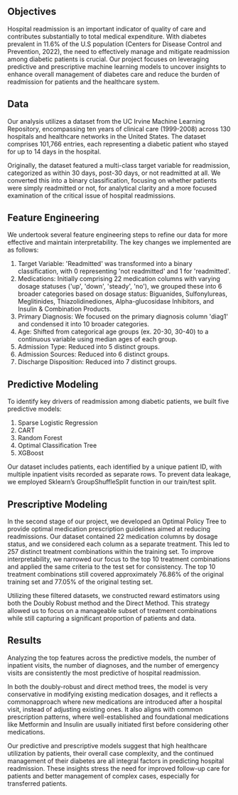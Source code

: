 ## Objectives
Hospital readmission is an important indicator of quality of care and contributes substantially to total
medical expenditure. With diabetes prevalent in 11.6% of the U.S population (Centers for Disease Control
and Prevention, 2022), the need to effectively manage and mitigate readmission among diabetic patients is
crucial. Our project focuses on leveraging predictive and prescriptive machine learning models to uncover
insights to enhance overall management of diabetes care and reduce the burden of readmission for patients
and the healthcare system.

## Data
Our analysis utilizes a dataset from the UC Irvine Machine Learning Repository, encompassing ten years
of clinical care (1999-2008) across 130 hospitals and healthcare networks in the United States. The dataset
comprises 101,766 entries, each representing a diabetic patient who stayed for up to 14 days in the hospital.

Originally, the dataset featured a multi-class target variable for readmission,
categorized as within 30 days, post-30 days, or not readmitted at all. We converted this into a binary
classification, focusing on whether patients were simply readmitted or not, for analytical clarity and a more
focused examination of the critical issue of hospital readmissions.

## Feature Engineering
We undertook several feature engineering steps to refine our data for more effective and maintain
interpretability. The key changes we implemented are as follows:

1. Target Variable: 'Readmitted' was transformed into a binary classification, with 0 representing
'not readmitted' and 1 for 'readmitted'.
2. Medications: Initially comprising 22 medication columns with varying dosage statuses ('up',
'down', 'steady', 'no'), we grouped these into 6 broader categories based on dosage status:
Biguanides, Sulfonylureas, Meglitinides, Thiazolidinediones, Alpha-glucosidase Inhibitors, and
Insulin & Combination Products.
3. Primary Diagnosis: We focused on the primary diagnosis column 'diag1' and condensed it into 10
broader categories.
4. Age: Shifted from categorical age groups (ex. 20-30, 30-40) to a continuous variable using median
ages of each group.
5. Admission Type: Reduced into 5 distinct groups.
6. Admission Sources: Reduced into 6 distinct groups.
7. Discharge Disposition: Reduced into 7 distinct groups.

## Predictive Modeling
To identify key drivers of readmission among diabetic patients, we built five predictive models:
1. Sparse Logistic Regression
2. CART
3. Random Forest
4. Optimal Classification Tree
5. XGBoost
   
Our dataset includes patients, each identified by a unique patient ID, with multiple inpatient visits recorded
as separate rows. To prevent data leakage, we employed Sklearn’s GroupShuffleSplit function in our
train/test split.


## Prescriptive Modeling
In the second stage of our project, we developed an Optimal Policy Tree to provide optimal medication
prescription guidelines aimed at reducing readmissions. Our
dataset contained 22 medication columns by dosage status, and we considered each column as a separate
treatment. This led to 257 distinct treatment combinations within the training set. To improve
interpretability, we narrowed our focus to the top 10 treatment combinations and applied the same criteria
to the test set for consistency. The top 10 treatment combinations still covered approximately 76.86% of
the original training set and 77.05% of the original testing set.

Utilizing these filtered datasets, we constructed reward estimators using both the Doubly Robust method
and the Direct Method. This strategy allowed us to focus on a manageable subset of treatment combinations
while still capturing a significant proportion of patients and data.


## Results

Analyzing the top features across the predictive models, the number of inpatient visits, the number of
diagnoses, and the number of emergency visits are consistently the most predictive of hospital readmission. 

In both the doubly-robust and direct method trees, the model is very conservative in modifying existing medication dosages, 
and it reflects a commonapproach where new medications are introduced after a hospital visit, instead of adjusting existing ones. It
also aligns with common prescription patterns, where well-established and foundational medications like
Metformin and Insulin are usually initiated first before considering other medications.

Our predictive and prescriptive models suggest that high healthcare utilization by patients, their overall
case complexity, and the continued management of their diabetes are all integral factors in predicting
hospital readmission. These insights stress the need for improved follow-up care for patients and better
management of complex cases, especially for transferred patients.
